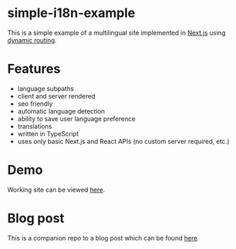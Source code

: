 # simple-i18n-example

This is a simple example of a multilingual site implemented in [Next.js](https://nextjs.org/) using [dynamic routing](https://nextjs.org/docs#dynamic-routing).

# Features

- language subpaths
- client and server rendered
- seo friendly
- automatic language detection
- ability to save user language preference
- translations
- written in TypeScript
- uses only basic Next.js and React APIs (no custom server required, etc.)

# Demo

Working site can be viewed [here](https://simple-i18n-example.fwojciec.now.sh).

# Blog post

This is a companion repo to a blog post which can be found [here](https://w11i.me/how-to-build-multilingual-website-in-next-js).
